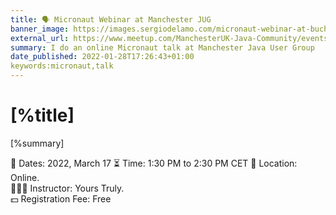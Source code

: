 ```yaml
---
title: 🗣 Micronaut Webinar at Manchester JUG
banner_image: https://images.sergiodelamo.com/micronaut-webinar-at-bucharest-jug.png
external_url: https://www.meetup.com/ManchesterUK-Java-Community/events/283472160/
summary: I do an online Micronaut talk at Manchester Java User Group
date_published: 2022-01-28T17:26:43+01:00
keywords:micronaut,talk
---
```


# [%title]

[%summary]

📅 Dates: 2022, March 17
⏳ Time: 1:30 PM to 2:30 PM CET
📍 Location: Online.  
👨🏻‍🏫 Instructor: Yours Truly.  
💵 Registration Fee: Free
